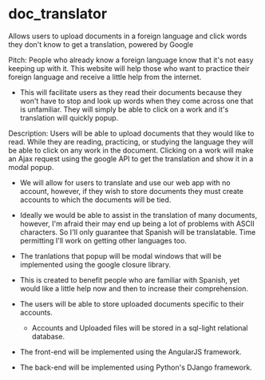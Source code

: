 doc_translator
==============

Allows users to upload documents in a foreign language and click words they don't know to get a translation, powered by Google

Pitch: People who already know a foreign language know that it's not easy keeping up with it. This website will help those who want to practice their foreign language and receive a little help from the internet. 
  - This will facilitate users as they read their documents because they won't have to stop and look up words when they come across one that is unfamiliar. They will simply be able to click on a work and it's translation will quickly popup.

Description: Users will be able to upload documents that they would like to read. While they are reading, practicing, or studying the language they will be able to click on any work in the document. Clicking on a work will make an Ajax request using the google API to get the translation and show it in a modal popup.
  - We will allow for users to translate and use our web app with no account, however, if they wish to store documents they must create accounts to which the documents will be tied.
  - Ideally we would be able to assist in the translation of many documents, however, I'm afraid their may end up being a lot of problems with ASCII characters. So I'll only guarantee that Spanish will be translatable. Time permitting I'll work on getting other languages too.
  - The tranlations that popup will be modal windows that will be implemented using the google closure library.


- This is created to benefit people who are familiar with Spanish, yet would like a little help now and then to increase their comprehension.
- The users will be able to store uploaded documents specific to their accounts. 
    - Accounts and Uploaded files will be stored in a sql-light relational database.
- The front-end will be implemented using the AngularJS framework.
- The back-end will be implemented using Python's DJango framework.
